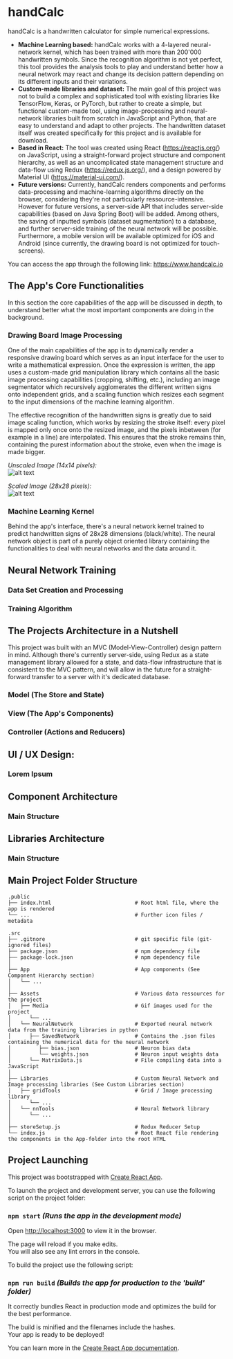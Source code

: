 # handCalc
handCalc is a handwritten calculator for simple numerical expressions. 
* **Machine Learning based:** handCalc works with a 4-layered neural-network kernel, which has been trained with more than 200'000 handwritten symbols. Since the recognition algorithm is not yet perfect, this tool provides the analysis tools to play and understand better how a neural network may react and change its decision pattern depending on its different inputs and their variations.
* **Custom-made libraries and dataset:** The main goal of this project was not to build a complex and sophisticated tool with existing libraries like TensorFlow, Keras, or PyTorch, but rather to create a simple, but functional custom-made tool, using image-processing and neural-network libraries built from scratch in JavaScript and Python, that are easy to understand and adapt to other projects. The handwritten dataset itself was created specifically for this project and is available for download. 
* **Based in React:** The tool was created using React (https://reactjs.org/) on JavaScript, using a straight-forward project structure and component hierarchy, as well as an uncomplicated state management structure and data-flow using Redux (https://redux.js.org/), and a design powered by Material UI (https://material-ui.com/).
* **Future versions:** Currently, handCalc renders components and performs data-processing and machine-learning algorithms directly on the browser, considering they're not particularly ressource-intensive. However for future versions, a server-side API that includes server-side capabilities (based on Java Spring Boot) will be added. Among others, the saving of inputted symbols (dataset augmentation) to a database, and further server-side training of the neural network will be possible. Furthermore, a mobile version will be available optimized for iOS and Android (since currently, the drawing board is not optimized for touch-screens).

You can access the app through the following link: https://www.handcalc.io

## The App's Core Functionalities
In this section the core capabilities of the app will be discussed in depth, to understand better what the most important components are doing in the background.

### Drawing Board Image Processing
One of the main capabilities of the app is to dynamically render a responsive drawing board which serves as an input interface for the user to write a mathematical expression. Once the expression is written, the app uses a custom-made grid manipulation library which contains all the basic image processing capabilities (cropping, shifting, etc.), including an image segmentator which recursively agglomerates the different written signs onto independent grids, and a scaling function which resizes each segment to the input dimensions of the machine learning algorithm.

The effective recognition of the handwritten signs is greatly due to said image scaling function, which works by resizing the stroke itself: every pixel is mapped only once onto the resized image, and the pixels inbetween (for example in a line) are interpolated. This ensures that the stroke remains thin, containing the purest information about the stroke, even when the image is made bigger.  

_Unscaled Image (14x14 pixels):_<br/>
![alt text](https://github.com/michheusser/symbol-neural-network/blob/master/src/Assets/Media/7_unscaled.png)

_Scaled Image (28x28 pixels):_<br/>
![alt text](https://github.com/michheusser/symbol-neural-network/blob/master/src/Assets/Media/7_scaled.png)


### Machine Learning Kernel
Behind the app's interface, there's a neural network kernel trained to predict handwritten signs of 28x28 dimensions (black/white). The neural network object is part of a purely object oriented library containing the functionalities to deal with neural networks and the data around it. 




## Neural Network Training
### Data Set Creation and Processing
### Training Algorithm

## The Projects Architecture in a Nutshell
This project was built with an MVC (Model-View-Controller) design pattern in mind. Although there's currently server-side, using Redux as a state management library allowed for a state, and data-flow infrastructure that is consistent to the MVC pattern, and will allow in the future for a straight-forward transfer to a server with it's dedicated database.

### Model (The Store and State)
### View (The App's Components)
### Controller (Actions and Reducers)
## UI / UX Design:
### Lorem Ipsum

## Component Architecture
### Main Structure

## Libraries Architecture
### Main Structure

## Main Project Folder Structure
```
.public
├── index.html                           # Root html file, where the app is rendered
└── ...                                  # Further icon files / metadata

.src
├── .gitnore                             # git specific file (git-ignored files)
├── package.json                         # npm dependency file
├── package-lock.json                    # npm dependency file
│
├── App                                  # App components (See Component Hierarchy section)
│   └── ...                              
│
├── Assets                               # Various data ressources for the project
│   ├── Media                            # Gif images used for the project
│      └── ... 
│   └── NeuralNetwork                    # Exported neural network data from the training libraries in python
│      ├── SavedNetwork                  # Contains the .json files containing the numerical data for the neural network
│         ├── bias.json                  # Neuron bias data
│         └── weights.json               # Neuron input weights data
│      └── MatrixData.js                 # File compiling data into a JavaScript
│
├── Libraries                            # Custom Neural Network and Image processing libraries (See Custom Libraries section)
│   ├── gridTools                        # Grid / Image processing library
│      └── ... 
│   └── nnTools                          # Neural Network library
│      └── ...                           
│
├── storeSetup.js                        # Redux Reducer Setup
└── index.js                             # Root React file rendering the components in the App-folder into the root HTML

```
## Project Launching
This project was bootstrapped with [Create React App](https://github.com/facebook/create-react-app).

To launch the project and development server, you can use the following script on the project folder:
### **```npm start```** _(Runs the app in the development mode)_

Open [http://localhost:3000](http://localhost:3000) to view it in the browser.

The page will reload if you make edits.<br />
You will also see any lint errors in the console.

To build the project use the following script:
### **```npm run build```** _(Builds the app for production to the 'build' folder)_

It correctly bundles React in production mode and optimizes the build for the best performance.

The build is minified and the filenames include the hashes.<br />
Your app is ready to be deployed!

You can learn more in the [Create React App documentation](https://facebook.github.io/create-react-app/docs/getting-started).

